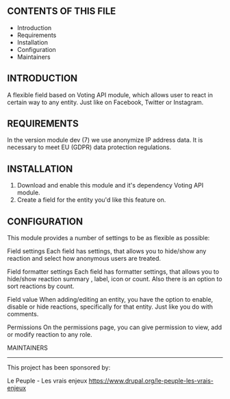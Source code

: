 CONTENTS OF THIS FILE
---------------------
   
 * Introduction
 * Requirements
 * Installation
 * Configuration
 * Maintainers

INTRODUCTION
------------

A flexible field based on Voting API module, which allows user to react in
certain way to any entity. Just like on Facebook, Twitter or Instagram.


REQUIREMENTS
------------

In the version module dev (7) we use anonymize IP address data. It is necessary
to meet EU (GDPR) data protection regulations.


INSTALLATION
------------

1. Download and enable this module and it's dependency Voting API module.
2. Create a field for the entity you'd like this feature on.

CONFIGURATION
-------------

This module provides a number of settings to be as flexible as possible:

Field settings
Each field has settings, that allows you to hide/show any reaction and select
how anonymous users are treated.

Field formatter settings
Each field has formatter settings, that allows you to hide/show reaction summary
, label, icon or count. Also there is an option to sort reactions by count.

Field value
When adding/editing an entity, you have the option to enable, disable or hide
reactions, specifically for that entity. Just like you do with comments.

Permissions
On the permissions page, you can give permission to view, add or modify reaction
to any role.


MAINTAINERS

-----------
This project has been sponsored by:

Le Peuple - Les vrais enjeux https://www.drupal.org/le-peuple-les-vrais-enjeux
